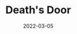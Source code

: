 ---
layout: post
tags: 
date: 2022-03-05
title: Death's Door
developer: Acid Nerve
card-image: 10
card-offset: 65
banner-image: 5
banner-offset: 5
---
